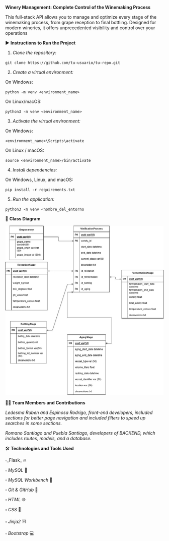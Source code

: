 **Winery Management: Complete Control of the Winemaking Process** 

This full-stack API allows you to manage and optimize every stage of the winemaking process, from grape reception to final bottling. Designed for modern wineries, it offers unprecedented visibility and control over your operations

▶️ **Instructions to Run the Project**
1. _Clone the repository:_


`git clone https://github.com/tu-usuario/tu-repo.git`


2. _Create a virtual environment:_

  On Windows:

`python -m venv <environment_name>`


  On Linux/macOS:

`python3 -m venv <environment_name>`


3. _Activate the virtual environment:_

  On Windows:

`<environment_name>\Scripts\activate`

  On Linux / macOS:

`source <environment_name>/bin/activate`


4. _Install dependencies:_

On Windows, Linux, and macOS:

`pip install -r requirements.txt`


5. _Run the application:_

`python3 -m venv <nombre_del_entorno` 

📜 **Class Diagram**

![Class Diagram](DiagramWinery.jpg)


🧑‍💻 **Team Members and Contributions**

_Ledesma Ruben and Espinosa Rodrigo, front-end developers, included sections for better page navigation and included filters to speed up searches in some sections._

_Romano Santiago and Puebla Santiago, developers of BACKEND, which includes routes, models, and a database._

🛠️ **Technologies and Tools Used**

▫️_Flask_ 🔥

▫️ _MySQL_ 🐬

▫️ _MySQL Workbench_ 🧰

▫️ _Git & GitHub_ 🔧

▫️ _HTML_ 🌐

▫️ _CSS_ 🎨

▫️ _Jinja2_ ⛩️

▫️ _Bootstrap_ 💻